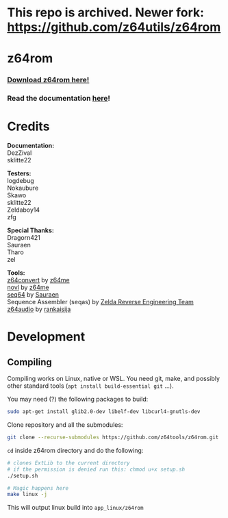 # This repo is archived. Newer fork: https://github.com/z64utils/z64rom

# z64rom

### [Download z64rom here!](https://github.com/z64tools/z64rom/releases)

### Read the documentation [here](https://github.com/z64tools/z64rom/wiki)!

# Credits

**Documentation:** <br>
DezZival <br>
sklitte22

**Testers:** <br>
logdebug <br>
Nokaubure <br>
Skawo <br>
sklitte22 <br>
Zeldaboy14 <br>
zfg

**Special Thanks:** <br>
Dragorn421 <br>
Sauraen <br>
Tharo <br>
zel

**Tools:** <br>
[z64convert](https://github.com/z64me/z64convert) by [z64me](https://z64.me) <br>
[novl](https://github.com/z64me/nOvl) by [z64me](https://z64.me) <br>
[seq64](https://github.com/sauraen/seq64) by [Sauraen](https://github.com/sauraen/) <br>
Sequence Assembler (seqas) by [Zelda Reverse Engineering Team](https://zelda64.dev/) <br>
[z64audio](https://github.com/z64tools/z64audio) by [rankaisija](https://github.com/rankaisija64) <br>

# Development

## Compiling

Compiling works on Linux, native or WSL.
You need git, make, and possibly other standard tools (`apt install build-essential git` ...).

You may need (?) the following packages to build:

```bash
sudo apt-get install glib2.0-dev libelf-dev libcurl4-gnutls-dev
```

Clone repository and all the submodules:

```bash
git clone --recurse-submodules https://github.com/z64tools/z64rom.git
```

`cd` inside z64rom directory and do the following:

```bash
# clones ExtLib to the current directory
# if the permission is denied run this: chmod u+x setup.sh
./setup.sh

# Magic happens here
make linux -j
```

This will output linux build into `app_linux/z64rom`

